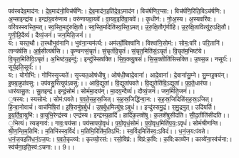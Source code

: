 

  
पव॑स्वदेव॒माद॑न:। दे॒व॒माद॑नो॒विच॑र्षणि:। दे॒व॒माद॑न॒इति॑दे॒व॒ऽमाद॑न। विच॑र्षणिर॒प्सा:। विच॑र्षणि॒रिति॒विऽच॑र्षणि:। अ॒प्साइन्द्रा॑य। इन्द्रा॑य॒वरु॑णाय। वरु॑णायवा॒यवे॑। वा॒यव॒इति॑वा॒यवे॑।। कृ॒धीन॑:। नो॒अ॒स्य। अ॒स्यवरि॑व:। वरि॑वस्स्वस्ति॒मत्। स्व॒स्ति॒मदु॑रुक्षि॒तौ। स्व॒स्ति॒मदिति॑स्व॒स्ति॒ऽमत्। उ॒रु॒क्षि॒तौगृ॑णीहि। उ॒रु॒क्षि॒तावित्यु॑रु॒ऽक्षि॒तौ। गृ॒णी॒हि॒दैव्यं॑। दैव्यं॒जनं॑। जन॒मिति॒जनं॑।।  
य:। यस्त॒थौ। त॒स्थौभुव॑नानि। भुव॑ना॒न्यम॑र्त्य:। अम॑र्त्यो॒विश्वा॑नि। विश्वा॑नि॒सोम॑:। सोम॒:परि॑। परि॒तानि॑। तान्य॑र्षसि। अ॒र्ष॒सीत्य॑र्षसि।। कृ॒ण्वन्त्सं॒चृतं॑। सं॒चृतं॑वि॒चृतं॑। सं॒चृत॒मिति॑सं॒ऽचृतं॑। वि॒चृत॑म॒भिष्ट॑ये। वि॒चृत॒मिति॑वि॒ऽचृतं॑। अ॒भिष्ट॑य॒इन्दु॑:। इन्दु॑स्सिषक्ति। सि॒ष॒क्त्यु॒षसं॑। सि॒स॒क्तीति॑सिसक्ति। उ॒षस॒न्न। नसूर्य॑:। सूर्य॒इति॒सूर्य॑:।।  
य:। योगोभि॑:। गोभि॑स्सृ॒ज्यते॑। सृ॒ज्यत॒ओष॑धीषु। ओष॑धी॒ष्वादे॒वानां॑। आदे॒वानां॑। दे॒वानां॑सु॒म्ने। सु॒म्नइ॒षय॑न्। इ॒षय॒न्नुपा॑वसु:। उप॑वसु॒रित्युप॑ऽवसु:।। आवि॒द्युता॑। वि॒द्युता॑पवते। वि॒द्युतेति॑वि॒ऽद्युता॑। प॒व॒ते॒धार॑या। धार॑यासु॒त:। सु॒तइन्द्रं॑। इन्द्रं॒सोमं॑। सोमं॑मा॒दय॑न्। मा॒दय॒न्दैव्यं॑। दौव्यं॒जनं॑। जन॒मिति॒जनं॑।।  
॒षस्य:। स्यसोम॑:। सोम॑:पवते। प॒व॒ते॒स॒ह॒स्र॒जित्। स॒ह॒स्र॒जिद्धि॑न्वा॒न:। स॒ह॒स्र॒जिदिति॑स॒ह॒स्र॒ऽजित्। हि॒न्वा॒नोवाचं॑। वाच॑मिषि॒रां। इ॒षि॒रामु॑ष॒र्बुधं॑। उ॒ष॒र्बुध॒मित्यु॑ष॒:ऽबुधं॑।। इन्दु॑स्समु॒द्रं। स॒मु॒द्रमुत्। उदि॑यर्ति। इ॒य॒र्ति॒वा॒युभि॑:। वा॒युभि॒रेन्द्र॑स्य। एन्द्र॑स्य। इन्द्र॑स्य॒हार्दि॑। हार्दि॑क॒लशे॑षु। क॒लशे॑षुसीदति। सी॒द॒तीति॑सीदति।।  
॒भित्यं। त्यङ्गाव॑:। गाव॒:पय॑सा। पय॑सापयो॒वृधं॑। प॒यो॒वृधं॒सोमं॑। प॒यो॒वृध॒मिति॑प॒य॒:ऽवृधं॑। सोमं॑श्रीणन्ति। श्री॒ण॒न्ति॒म॒तिभि॑:। म॒तिभि॑स्स्व॒र्विदं॑। म॒तिभि॒रिति॑म॒तिऽभि॑:। स्व॒र्विद॒मिति॑स्व॒:ऽविदं॑।। ध॒नं॒ज॒य:प॑वते। ध॒नं॒ज॒यइति॑ध॒नं॒ऽज॒य:। प॒व॒ते॒कृत्व्य॑:। कृत्व्यो॒रस॑:। रसो॒विप्र॑:। विप्र॑:क॒वि:। क॒वि:काव्ये॑न। काव्ये॑ना॒स्व॑र्चना:। स्व॑र्चना॒इति॒स्व॑:ऽचना:।। 9।।  
